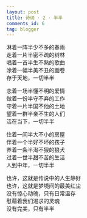 ```yaml
---
layout: post
title: 诗词 · 2 · 半半
comments_id: 6
tag: blogger
---
```


淋着一阵半少不多的春雨<br />
走着一片半密不疏的树林<br />
唱着一首半生不熟的歌曲<br />
涂着一幅半美不丑的画卷<br />
存于天地，一切半半

恋着一场半懂不明的爱情<br />
做着一份半守不弃的工作<br />
守着一片半国不他的土地<br />
望着一群半亲不生的人们<br />
活在当下，一切半半

住着一间半大不小的房屋<br />
伴着一个半好不坏的孩子<br />
养着一条半淘不狠的狼犬<br />
过着一世半甜不苦的生活<br />
人到中年，一切半半

也许，这就是传说中的人生静好<br />
也许，这就是梦境间的最美红尘<br />
没有惊心动魄，只有日常温存<br />
慰藉着我们渴求的灵魂<br />
没有完美，只有半半
